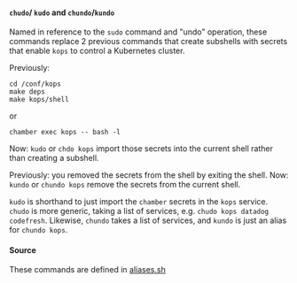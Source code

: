 #### `chudo`/ `kudo` and `chundo`/`kundo`
Named in reference to the `sudo` command and "undo" operation, these commands replace 2 previous commands that create subshells with secrets that enable `kops` to control a Kubernetes cluster.

Previously:
```
cd /conf/kops
make deps
make kops/shell
```
or
```
chamber exec kops -- bash -l
```
Now: `kudo` or `chdo kops` import those secrets into the current shell rather than creating a subshell. 

Previously: you removed the secrets from the shell by exiting the shell.
Now: `kundo` or `chundo kops` remove the secrets from the current shell.

`kudo` is shorthand to just import the `chamber` secrets in the `kops` service. `chudo` is more generic, taking a list of services, e.g. `chudo kops datadog codefresh`. Likewise, `chundo` takes a list of services, and `kundo` is just an alias for `chundo kops`.

#### Source

These commands are defined in [aliases.sh](../rootfs/etc/profile.d/aliases.sh)
